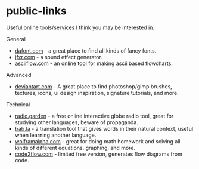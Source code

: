 # public-links
Useful online tools/services I think you may be interested in.

General

- [dafont.com](https://www.dafont.com/) - a great place to find all kinds of fancy fonts.
- [jfxr.com](https://jfxr.frozenfractal.com/) - a sound effect generator.
- [asciiflow.com](https://asciiflow.com/#/) - an online tool for making ascii based flowcharts.

Advanced

- [deviantart.com](https://www.deviantart.com/) - A great place to find photoshop/gimp brushes, textures, icons, ui design inspiration, signature tutorials, and more.

Technical

- [radio.garden](https://radio.garden/) - a free online interactive globe radio tool, great for studying other languages, beware of propaganda.
- [bab.la](https://bab.la/) - a translation tool that gives words in their natural context, useful when learning another language.
- [wolframalpha.com](https://www.wolframalpha.com/) - great for doing math homework and solving all kinds of different equations, graphing, and more.
- [code2flow.com](https://app.code2flow.com/) - limited free version, generates flow diagrams from code.
